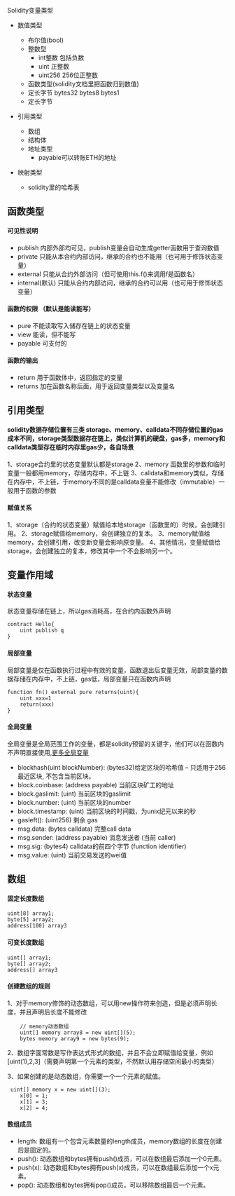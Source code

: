 Solidity变量类型
- 数值类型
    - 布尔值(bool)
    - 整数型
        - int整数 包括负数
        - uint 正整数
        - uint256 256位正整数
    - 函数类型(solidity文档里把函数归到数值)
    - 定长字节 bytes32 bytes8 bytes1 
    -  定长字节
- 引用类型
    - 数组
    - 结构体
    - 地址类型
       - payable可以转账ETH的地址
        
- 映射类型
    - solidity里的哈希表

## 函数类型
#### 可见性说明
  - publish 内部外部均可见，publish变量会自动生成getter函数用于查询数值
  - private 只能从本合约内部访问，继承的合约也不能用（也可用于修饰状态变量）
  - external 只能从合约外部访问（但可使用this.f()来调用f是函数名）
  - internal(默认) 只能从合约内部访问，继承的合约可以用（也可用于修饰状态变量）
#### 函数的权限 （默认是能读能写）
  - pure 不能读取写入储存在链上的状态变量
  - view 能读，但不能写
  - payable 可支付的

#### 函数的输出
- return 用于函数体中，返回指定的变量
- returns 加在函数名称后面，用于返回变量类型以及变量名


## 引用类型
#### solidity数据存储位置有三类 storage、memory、calldata不同存储位置的gas成本不同，storage类型数据存在链上，类似计算机的硬盘，gas多，memory和calldata类型存在临时内存里gas少，各自场景
1、storage合约里的状态变量默认都是storage 
2、memory 函数里的参数和临时变量一般都用memory，存储内存中，不上链 
3、calldata和memory类似，存储在内存中，不上链，于memory不同的是calldata变量不能修改（immutable）一般用于函数的参数 

#### 赋值关系
1、storage（合约的状态变量）赋值给本地storage（函数里的）时候，会创建引用。
2、storage赋值给memory，会创建独立的复本。
3、memory赋值给memory，会创建引用，改变新变量会影响原变量。
4、其他情况，变量赋值给storage，会创建独立的复本，修改其中一个不会影响另一个。


## 变量作用域
#### 状态变量
状态变量存储在链上，所以gas消耗高，在合约内函数外声明
```sol
contract Hello{
    uint publish q
}
```

#### 局部变量
局部变量是仅在函数执行过程中有效的变量，函数退出后变量无效，局部变量的数据存储在内存中，不上链，gas低，局部变量只在函数内声明
```sol
function fn() external pure returns(uint){
    uint xxx=1
    return(xxx)
}
```

#### 全局变量
全局变量是全局范围工作的变量，都是solidity预留的关键字，他们可以在函数内不声明直接使用,[更多全局变量](https://learnblockchain.cn/docs/solidity/units-and-global-variables.html#special-variables-and-functions)

- blockhash(uint blockNumber): (bytes32)给定区块的哈希值 – 只适用于256最近区块, 不包含当前区块。
- block.coinbase: (address payable) 当前区块矿工的地址
- block.gaslimit: (uint) 当前区块的gaslimit
- block.number: (uint) 当前区块的number
- block.timestamp: (uint) 当前区块的时间戳，为unix纪元以来的秒
- gasleft(): (uint256) 剩余 gas
- msg.data: (bytes calldata) 完整call data
- msg.sender: (address payable) 消息发送者 (当前 caller)
- msg.sig: (bytes4) calldata的前四个字节 (function identifier)
- msg.value: (uint) 当前交易发送的wei值


## 数组
#### 固定长度数组
```
uint[8] array1;
byte[5] array2;
address[100] array3
```
#### 可变长度数组
```
uint[] array1;
byte[] array2;
address[] array3
```
#### 创建数组的规则
1、对于memory修饰的动态数组，可以用new操作符来创造，但是必须声明长度，并且声明后长度不能修改
```sol
    // memory动态数组
    uint[] memory array8 = new uint[](5);
    bytes memory array9 = new bytes(9);
```
2、数组字面常数是写作表达式形式的数组，并且不会立即赋值给变量，例如[uint(1),2,3]（需要声明第一个元素的类型，不然默认用存储空间最小的类型）

3、如果创建的是动态数组，你需要一个一个元素的赋值。
```sol
 uint[] memory x = new uint[](3);
    x[0] = 1;
    x[1] = 3;
    x[2] = 4;
```

#### 数组成员
- length: 数组有一个包含元素数量的length成员，memory数组的长度在创建后是固定的。
- push(): 动态数组和bytes拥有push()成员，可以在数组最后添加一个0元素。
- push(x): 动态数组和bytes拥有push(x)成员，可以在数组最后添加一个x元素。
- pop(): 动态数组和bytes拥有pop()成员，可以移除数组最后一个元素。

